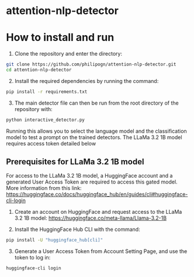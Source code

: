 # attention-nlp-detector

# How to install and run
1. Clone the repository and enter the directory:
```sh
git clone https://github.com/philipogn/attention-nlp-detector.git
cd attention-nlp-detector
```
2. Install the required dependencies by running the command:
```sh
pip install -r requirements.txt
```
3. The main detector file can then be run from the root directory of the repository with:
```sh
python interactive_detector.py
```
Running this allows you to select the language model and the classification model to test a prompt on the trained detectors. 
The LLaMa 3.2 1B model requires access token detailed below

## Prerequisites for LLaMa 3.2 1B model
For access to the LLaMa 3.2 1B model, a HuggingFace account and a generated User Access Token are required to access this gated model.
More information from this link: https://huggingface.co/docs/huggingface_hub/en/guides/cli#huggingface-cli-login

1. Create an account on HuggingFace and request access to the LLaMa 3.2 1B model:
https://huggingface.co/meta-llama/Llama-3.2-1B

2. Install the HuggingFace Hub CLI with the command:
```sh
pip install -U "huggingface_hub[cli]"
```

3. Generate a User Access Token from Account Setting Page, and use the token to log in:
```sh
huggingface-cli login
```